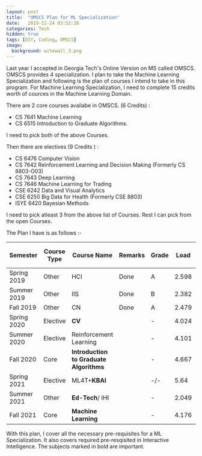```yaml
---
layout: post
title:  "OMSCS Plan for ML Specialization"
date:   2019-12-24 03:52:38
categories: Tech
hidden: true
tags: [DIY, Coding, OMSCS]
image:
  background: witewall_3.png
---
```


Last year I accepted in Georgia Tech's Online Version on MS called OMSCS. OMSCS provides 4 specialization. I plan to take the Machine Learning Specialization and following is the plan of courses I intend to take in this program. For Machine Learning Specialization, I need to complete 15 credits worth of cources in the Machine Learning Domain. 

There are 2 core courses availabe in OMSCS. (6 Credits) : 

- CS 7641 Machine Learning
- CS 6515 Introduction to Graduate Algorithms. 

I need to pick both of the above Courses. 


Then there are electives (9 Credits ) :

- CS 6476 Computer Vision
- CS 7642 Reinforcement Learning and Decision Making (Formerly CS 8803-O03)
- CS 7643 Deep Learning 
- CS 7646 Machine Learning for Trading
- CSE 6242 Data and Visual Analytics
- CSE 6250 Big Data for Health (Formerly CSE 8803)
- ISYE 6420 Bayesian Methods

I need to pick atleast 3 from the above list of Courses. Rest I can pick from the open Courses.

The Plan I have is as follows :-


| Semester  | Course Type | Course Name | Remarks | Grade|Load|Hours Per Week|
|-----------|-----------|-------------|---------|-------|------|---|
|Spring 2019|Other|HCI|Done |  A     |2.598|11.661|
|Summer 2019|Other|IIS| Done |  B     |2.382| 8.893 |
|Fall 2019|Other|CN|Done| A |2.479   |8.264|
|Spring 2020|Elective|**CV**||  - | 4.024  |20.463|
|Summer 2020 |Elective|Reinforcement Learning||- |4.101|21.626|
|Fall 2020 |Core|**Introduction to Graduate Algorithms**|  | - |4.667|22.571 |
|Spring 2021|Elective| ML4T+**KBAI**| | -/-    | 5.64 | 24|
|Summer 2021|Other|**Ed-Tech**/ IHI| |-|2.049|6.857|
|Fall 2021|Core | **Machine Learning**  | |-|4.176|20.885|

With this plan, I cover all the necessary pre-requisites for a ML Specialization. It also covers required pre-resqisited in Interactive Intelligence. The subjects marked in bold are important. 